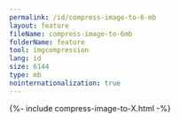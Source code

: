```yaml
---
permalink: /id/compress-image-to-6-mb
layout: feature
fileName: compress-image-to-6mb
folderName: feature
tool: imgcompression
lang: id
size: 6144
type: mb
nointernationalization: true
---
```

{%- include compress-image-to-X.html -%}
      